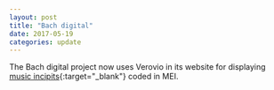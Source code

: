 ```yaml
---
layout: post
title: "Bach digital"
date: 2017-05-19
categories: update
---
```


The Bach digital project now uses Verovio in its website for displaying [music incipits](https://www.bach-digital.de/receive/BachDigitalWork_work_00001114){:target="_blank"} coded in MEI.
